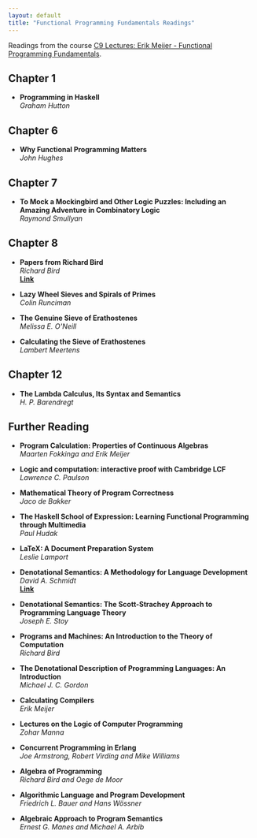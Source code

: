 ```yaml
---
layout: default
title: "Functional Programming Fundamentals Readings"
---
```


Readings from the course [C9 Lectures: Erik Meijer - Functional Programming Fundamentals](https://channel9.msdn.com/Series/C9-Lectures-Erik-Meijer-Functional-Programming-Fundamentals).

## Chapter 1

* **Programming in Haskell**  
*Graham Hutton*

## Chapter 6

* **Why Functional Programming Matters**  
*John Hughes*

## Chapter 7

* **To Mock a Mockingbird and Other Logic Puzzles: Including an Amazing Adventure in Combinatory Logic**  
*Raymond Smullyan*

## Chapter 8

* **Papers from Richard Bird**  
*Richard Bird*  
[**Link**](https://www.cs.ox.ac.uk/people/publications/type/Richard.Bird.html)

* **Lazy Wheel Sieves and Spirals of Primes**  
*Colin Runciman*

* **The Genuine Sieve of Erathostenes**  
*Melissa E. O'Neill*

* **Calculating the Sieve of Erathostenes**  
*Lambert Meertens*

## Chapter 12

* **The Lambda Calculus, Its Syntax and Semantics**  
*H. P. Barendregt*

## Further Reading

* **Program Calculation: Properties of Continuous Algebras**  
*Maarten Fokkinga and Erik Meijer*

* **Logic and computation: interactive proof with Cambridge LCF**  
*Lawrence C. Paulson*

* **Mathematical Theory of Program Correctness**  
*Jaco de Bakker*

* **The Haskell School of Expression: Learning Functional Programming through Multimedia**  
*Paul Hudak*

* **LaTeX: A Document Preparation System**  
*Leslie Lamport*

* **Denotational Semantics: A Methodology for Language Development**  
*David A. Schmidt*  
[**Link**](http://people.cs.ksu.edu/~schmidt/text/densem.html)

* **Denotational Semantics: The Scott-Strachey Approach to Programming Language Theory**  
*Joseph E. Stoy*

* **Programs and Machines: An Introduction to the Theory of Computation**  
*Richard Bird*

* **The Denotational Description of Programming Languages: An Introduction**  
*Michael J. C. Gordon*

* **Calculating Compilers**  
*Erik Meijer*

* **Lectures on the Logic of Computer Programming**  
*Zohar Manna*

* **Concurrent Programming in Erlang**  
*Joe Armstrong, Robert Virding and Mike Williams*

* **Algebra of Programming**  
*Richard Bird and Oege de Moor*

* **Algorithmic Language and Program Development**  
*Friedrich L. Bauer and Hans Wössner*

* **Algebraic Approach to Program Semantics**  
*Ernest G. Manes and Michael A. Arbib*



